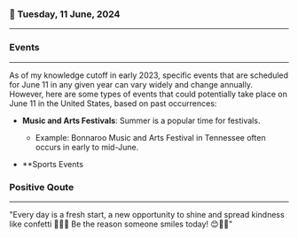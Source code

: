 ### 📅 Tuesday, 11 June, 2024
------
### Events
------
As of my knowledge cutoff in early 2023, specific events that are scheduled for June 11 in any given year can vary widely and change annually. However, here are some types of events that could potentially take place on June 11 in the United States, based on past occurrences:

- **Music and Arts Festivals**: Summer is a popular time for festivals.
  - Example: Bonnaroo Music and Arts Festival in Tennessee often occurs in early to mid-June.

- **Sports Events
### Positive Qoute
------
"Every day is a fresh start, a new opportunity to shine and spread kindness like confetti 🌟✨🎉 Be the reason someone smiles today! 😊🌈💖"
